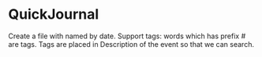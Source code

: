 # QuickJournal
Create a file with named by date.
Support tags: words which has prefix # are tags. Tags are placed in Description of the event so that we can search.
